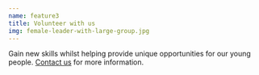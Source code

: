```yaml
---
name: feature3
title: Volunteer with us
img: female-leader-with-large-group.jpg
---
```

Gain new skills whilst helping provide unique opportunities for our young people. [Contact us](contact) for more information.
